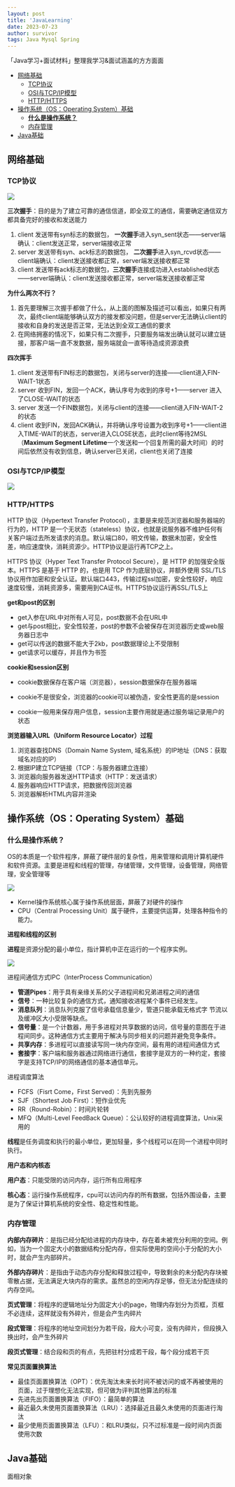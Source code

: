 ```yaml
---
layout: post
title: 'JavaLearning'
date: 2023-07-23
author: survivor
tags: Java Mysql Spring
---
```

「Java学习+面试材料」整理我学习&面试涵盖的方方面面
- [网络基础](#网络基础)
  - [TCP协议](#tcp协议)
  - [OSI与TCP/IP模型](#osi与tcpip模型)
  - [HTTP/HTTPS](#httphttps)
- [操作系统（OS：Operating System）基础](#操作系统osoperating-system基础)
  - [**什么是操作系统？**](#什么是操作系统)
  - [内存管理](#内存管理)
- [Java基础](#java基础)

## 网络基础

### TCP协议

![]({{site.url}}/assets/img/tcpThreeFour.png)

**三次握手**：目的是为了建立可靠的通信信道，即全双工的通信，需要确定通信双方都具备完好的接收和发送能力

1. client   发送带有syn标志的数据包， **一次握手**进入syn_sent状态——server端确认：client发送正常，server端接收正常
2. server 发送带有syn、ack标志的数据包， **二次握手**进入syn_rcvd状态——client端确认：client发送接收都正常，server端发送接收都正常
3. client  发送带有ack标志的数据包，**三次握手**连接成功进入established状态——server端确认：client发送接收都正常，server端发送接收都正常

**为什么两次不行？**

1. 首先要理解三次握手都做了什么，从上面的图解及描述可以看出，如果只有两次，最终client端能够确认双方的接发都没问题，但是server无法确认client的接收和自身的发送是否正常，无法达到全双工通信的要求
2. 在网络拥塞的情况下，如果只有二次握手，只要服务端发出确认就可以建立链接，那客户端一直不发数据，服务端就会一直等待造成资源浪费

**四次挥手**

1. client 发送带有FIN标志的数据包，关闭与server的连接——client进入FIN-WAIT-1状态
2. server 收到FIN，发回一个ACK，确认序号为收到的序号+1——server 进入了CLOSE-WAIT的状态
3. server 发送一个FIN数据包，关闭与client的连接——client进入FIN-WAIT-2的状态
4. client 收到FIN，发回ACK确认，并将确认序号设置为收到序号+1——client进入TIME-WAIT的状态，server进入CLOSE状态，此时client等待2MSL（**Maximum Segment Lifetime**一个发送和一个回复所需的最大时间）的时间后依然没有收到信息，确认server已关闭，client也关闭了连接

### OSI与TCP/IP模型

![]({{site.url}}/assets/img/OSITCP.png)

### HTTP/HTTPS

HTTP 协议（Hypertext Transfer Protocol），主要是来规范浏览器和服务器端的行为的，HTTP 是一个无状态（stateless）协议，也就是说服务器不维护任何有关客户端过去所发请求的消息。默认端口80，明文传输，数据未加密，安全性差，响应速度快，消耗资源少。HTTP协议是运行再TCP之上。

HTTPS 协议（Hyper Text Transfer Protocol Secure），是 HTTP 的加强安全版本。HTTPS 是基于 HTTP 的，也是用 TCP 作为底层协议，并额外使用 SSL/TLS 协议用作加密和安全认证。默认端口443，传输过程ssl加密，安全性较好，响应速度较慢，消耗资源多，需要用到CA证书。HTTPS协议运行再SSL/TLS上

**get和post的区别**

- get入参在URL中对所有人可见，post数据不会在URL中
- get与post相比，安全性较差，post的参数不会被保存在浏览器历史或web服务器日志中
- get可以传送的数据不能大于2kb，post数据理论上不受限制
- get请求可以缓存，并且作为书签

**cookie和session区别**

- cookie数据保存在客户端（浏览器），session数据保存在服务器端

- cookie不是很安全，浏览器的cookie可以被伪造，安全性更高的是session
- cookie一般用来保存用户信息，session主要作用就是通过服务端记录用户的状态

**浏览器输入URL（Uniform Resource Locator）过程**

1. 浏览器查找DNS（Domain Name System, 域名系统）的IP地址（DNS：获取域名对应的IP）
2. 根据IP建立TCP链接（TCP：与服务器建立连接）
3. 浏览器向服务器发送HTTP请求（HTTP：发送请求）
4. 服务器响应HTTP请求，把数据传回浏览器
5. 浏览器解析HTML内容并渲染

## 操作系统（OS：Operating System）基础

### **什么是操作系统？**

OS的本质是一个软件程序，屏蔽了硬件层的复杂性，用来管理和调用计算机硬件和软件资源。主要是进程和线程的管理，存储管理，文件管理，设备管理，网络管理，安全管理等

![]({{site.url}}/assets/img/os.png)

- Kernel操作系统核心属于操作系统层面，屏蔽了对硬件的操作
- CPU（Central Processing Unit）属于硬件，主要提供运算，处理各种指令的能力。

**进程和线程的区别**

**进程**是资源分配的最小单位，指计算机中正在运行的一个程序实例。

![]({{site.url}}/assets/img/jincheng.png)

进程间通信方式IPC（InterProcess Communication）

- **管道Pipes**：用于具有亲缘关系的父子进程间和兄弟进程之间的通信
- **信号**：一种比较复杂的通信方式，通知接收进程某个事件已经发生。
- **消息队列**：消息队列克服了信号承载信息量少，管道只能承载无格式字 节流以及缓冲区大小受限等缺点。
- **信号量**：是一个计数器，用于多进程对共享数据的访问，信号量的意图在于进程间同步。这种通信方式主要用于解决与同步相关的问题并避免竞争条件。
- **共享内存**：多进程可以直接读写同一块内存空间，最有用的进程间通信方式
- **套接字**：客户端和服务器通过网络进行通信，套接字是双方的一种约定，套接字是支持TCP/IP的网络通信的基本通信单元。

进程调度算法

- FCFS（Fisrt Come，First Served）：先到先服务
- SJF（Shortest Job First）：短作业优先
- RR（Round-Robin）：时间片轮转
- MFQ（Multi-Level FeedBack Queue）：公认较好的进程调度算法，Unix采用的

**线程**是任务调度和执行的最小单位，更加轻量，多个线程可以在同一个进程中同时执行。

**用户态和内核态**

**用户态**：只能受限的访问内存，运行所有应用程序

**核心态**：运行操作系统程序，cpu可以访问内存的所有数据，包括外围设备，主要是为了保证计算机系统的安全性、稳定性和性能。

### 内存管理

**内部内存碎片**：是指已经分配给进程的内存块中，存在着未被充分利用的空间。例如，当为一个固定大小的数据结构分配内存，但实际使用的空间小于分配的大小时，就会产生内部碎片。

**外部内存碎片**：是指由于动态内存分配和释放过程中，导致剩余的未分配内存块被零散占据，无法满足大块内存的需求。虽然总的空闲内存足够，但无法分配连续的内存空间。

**页式管理**：将程序的逻辑地址分为固定大小的page，物理内存划分为页框，页框不必连续，这样就没有外碎片，但是会产生内碎片

**段式管理**：将程序的地址空间划分为若干段，段大小可变，没有内碎片，但段换入换出时，会产生外碎片

**段页式管理**：结合段和页的有点，先把驻村分成若干段，每个段分成若干页

**常见页面置换算法**

- 最佳页面置换算法（OPT）：优先淘汰未来长时间不被访问的或不再被使用的页面，过于理想化无法实现，但可做为评判其他算法的标准
- 先进先出页面置换算法（FIFO）：最简单的算法
- 最近最久未使用页面置换算法（LRU）：选择最近且最久未使用的页面进行淘汰
- 最少使用页面置换算法（LFU）：和LRU类似，只不过标准是一段时间内页面使用次数

## Java基础

面相对象